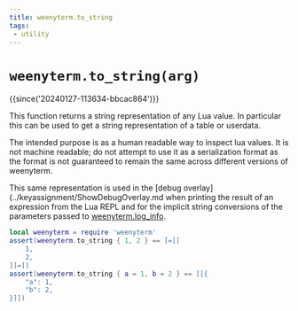 ```yaml
---
title: weenyterm.to_string
tags:
 - utility
---
```

# `weenyterm.to_string(arg)`

{{since('20240127-113634-bbcac864')}}

This function returns a string representation of any Lua value. In particular
this can be used to get a string representation of a table or userdata.

The intended purpose is as a human readable way to inspect lua values.  It is not machine
readable; do not attempt to use it as a serialization format as the format is not guaranteed
to remain the same across different versions of weenyterm.

This same representation is used in the [debug overlay](../keyassignment/ShowDebugOverlay.md
when printing the result of an expression from the Lua REPL and for the implicit string
conversions of the parameters passed to [weenyterm.log_info](log_info.md).

```lua
local weenyterm = require 'weenyterm'
assert(weenyterm.to_string { 1, 2 } == [=[[
    1,
    2,
]]=])
assert(weenyterm.to_string { a = 1, b = 2 } == [[{
    "a": 1,
    "b": 2,
}]])
```

